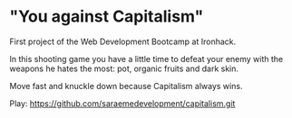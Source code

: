 # "You against Capitalism"

First project of the Web Development Bootcamp at Ironhack.

In this shooting game you have a little time to defeat your enemy with the weapons he hates the most: pot, organic fruits and dark skin.

Move fast and knuckle down because Capitalism always wins.


Play: https://github.com/saraemedevelopment/capitalism.git

